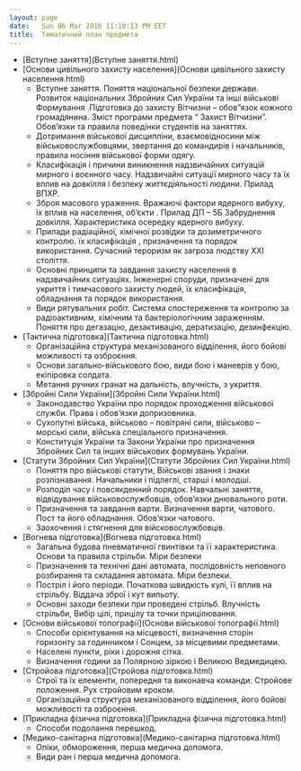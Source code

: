 ```yaml
---
layout: page
date:   Sun 06 Mar 2016 11:10:13 PM EET
title:  Тематичний план предмета
---
```


 * [Вступне заняття](Вступне заняття.html)   
 * [Основи цивільного захисту населення](Основи цивільного захисту населення.html)
   * Вступне заняття. Поняття національної безпеки держави. Розвиток національних Збройних Сил України та інші військові Формування .Підготовка до захисту Вітчизни – обов”язок кожного громадянина. Зміст програми предмета “ Захист Вітчизни”. Обов’язки та правила поведінки студентів на заняттях.
   * Дотримання військової дисципліни, взаємовідносини між військовослужбовцями, звертання до командирів і начальників, правила носіння військової форми одягу.
   * Класифікація і причини виникнення надзвичайних ситуацій мирного і воєнного часу.  Надзвичайні ситуації мирного часу та їх вплив на довкілля і безпеку життєдіяльності людини. Прилад ВПХР.
   * Зброя масового ураження. Вражаючі фактори ядерного вибуху, їх вплив на населення, об’єкти . Прилад ДП – 5Б Забруднення  довкілля. Характеристика осередку ядерного вибуху.
   * Прилади радіаційної, хімічної розвідки та дозиметричного контролю. їх класифікація , призначення та порядок використання. Сучасний тероризм як загроза людству XXI століття.
   * Основні принципи та завдання захисту населення в надзвичайних ситуаціях. Інженерні споруди, призначені для укриття і тимчасового захисту людей, їх класифікація, обладнання та порядок використання.
   * Види рятувальних робіт. Система спостереження та контролю за радіоактивним, хімічним та бактеріологічним зараженням. Поняття про дегазацію, дезактивацію, дератизацію, дезинфекцію.
 * [Тактична підготовка](Тактична підготовка.html)
   * Організаційна структура механізованого відділення, його бойові можливості та озброєння.
   * Основи загально-військового бою, види бою і маневрів у бою, екіпіровка солдата.
   * Метання ручних гранат на дальність, влучність, з укриття.
 * [Збройні Сили України](Збройні Сили України.html)
   * Законодавство України про порядок проходження військової служби. Права і обов’язки допризовника.
   * Сухопутні війська, військово – повітряні сили, військово – морські сили, війська спеціального призначення.
   * Конституція України та Закони України про призначення Збройних Сил та інших військових формувань України.
 * [Статути Збройних Сил України](Статути Збройних Сил України.html)
   * Поняття про військові статути, Військові звання і знаки розпізнавання. Начальники і підлеглі, старші і молодші.
   * Розподіл часу і повсякденний порядок. Навчальні заняття, відвідування військовослужбовців, обов’язки днювального роти.
   * Призначення та завдання варти. Визначення варти, чатового. Пост та його обладнання. Обов’язки чатового.
   * Заохочення і стягнення для війсковослужбовців.
 * [Вогнева підготовка](Вогнева підготовка.html)
   * Загальна будова пневматичної гвинтівки та її характеристика. Основи та правила стрільби. Міри  безпеки
   * Призначення та технічні дані автомата, послідовність неповного розбирання та складання автомата. Міри безпеки.
   * Постріл і його періоди. Початкова швидкість кулі, її вплив на стрільбу. Віддача зброї і кут вильоту.
   * Основні  заходи безпеки при проведені стрільб. Влучність стрільби, Вибір цілі, прицілу та точки прицілювання.
 * [Основи військової топографії](Основи військової топографії.html)
   * Способи орієнтування на місцевості, визначення сторін горизонту за годинником і Сонцем, за місцевими предметами.
   * Населені пункти, ріки і дорожня сітка.
   * Визначення години за Полярною зіркою і Великою Ведмедицею.
 * [Стройова підготовка](Стройова підготовка.html)
   * Строї та їх елементи, попередня та виконавча команди. Стройове положення. Рух стройовим кроком.
   * Організаційна структура механізованого відділення, його бойові можливості та озброєння.
 * [Прикладна фізична підготовка](Прикладна фізична підготовка.html)
   * Способи подолання перешкод.
 * [Медико-санітарна підготовка](Медико-санітарна підготовка.html)
   * Опіки, обмороження, перша медична допомога.
   * Види ран і перша медична допомога.
